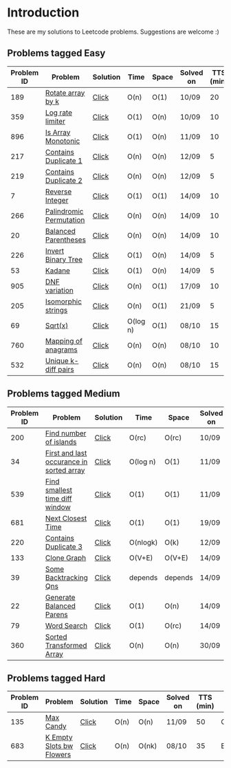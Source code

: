 # Introduction
These are my solutions to Leetcode problems. Suggestions are welcome :)

## Problems tagged Easy
Problem ID  | Problem | Solution | Time | Space | Solved on | TTS (min) | Topic
------------|---------|----------|------------------|-----------------|-----------|------------------|-------
189  | [Rotate array by k](https://leetcode.com/problems/rotate-array/) | [Click](../master/src/LC189.cs) | O(n) | O(1) | 10/09 | 20 | Array
359  | [Log rate limiter](https://leetcode.com/problems/logger-rate-limiter/) | [Click](../master/src/LC359.cs) | O(1) | O(n) | 10/09 | 10 | Hash Table
896  | [Is Array Monotonic](https://leetcode.com/problems/monotonic-array/) | [Click](../master/src/LC896.cs) | O(1) | O(n) | 11/09 | 10 | Array
217  | [Contains Duplicate 1](https://leetcode.com/problems/contains-duplicate/description/) | [Click](../master/src/LC217.cs) | O(n) | O(n) | 12/09 | 5 | HashTable
219  | [Contains Duplicate 2](https://leetcode.com/problems/contains-duplicate-ii/description/) | [Click](../master/src/LC219.cs) | O(n) | O(n) | 12/09 | 5 | HashTable
7  | [Reverse Integer](https://leetcode.com/problems/reverse-integer/description/) | [Click](../master/src/LC007.cs) | O(1) | O(1) | 14/09 | 10 | Math
266  | [Palindromic Permutation](https://leetcode.com/problems/palindrome-permutation/description/) | [Click](../master/src/LC266.cs) | O(n) | O(n) | 14/09 | 10 | HashTable
20  | [Balanced Parentheses](https://leetcode.com/problems/valid-parentheses/) | [Click](../master/src/LC020.cs) | O(n) | O(n) | 14/09 | 10 | Stack
226  | [Invert Binary Tree](https://leetcode.com/problems/invert-binary-tree/description/) | [Click](../master/src/LC226.cs) | O(1) | O(n) | 14/09 | 5 | Tree
53  | [Kadane](https://leetcode.com/problems/maximum-subarray/description/) | [Click](../master/src/LC053.cs) | O(1) | O(n) | 14/09 | 5 | Array
905  | [DNF variation](https://leetcode.com/problems/sort-array-by-parity/description/) | [Click](../master/src/LC905.cs) | O(n) | O(1) | 17/09 | 10 | Array
205  | [Isomorphic strings](https://leetcode.com/problems/isomorphic-strings/description/) | [Click](../master/src/LC205.cs) | O(n) | O(1) | 21/09 | 5 | HashTable
69  | [Sqrt(x)](https://leetcode.com/problems/sqrtx/description/) | [Click](../master/src/LC069.cs) | O(log n) | O(1) | 08/10 | 15 | Binary Search
760  | [Mapping of anagrams](https://leetcode.com/problems/find-anagram-mappings/description/) | [Click](../master/src/LC760.cs) | O(n) | O(n) | 08/10 | 10 | HashTable
532  | [Unique k-diff pairs](https://leetcode.com/problems/k-diff-pairs-in-an-array/description/) | [Click](../master/src/LC532.cs) | O(n) | O(n) | 08/10 | 15 | HashTable

## Problems tagged Medium
Problem ID  | Problem | Solution | Time | Space | Solved on | TTS (min) | Topic
------------|---------|----------|------------------|-----------------|-----------|------------------|-------
200  | [Find number of islands](https://leetcode.com/problems/number-of-islands/) | [Click](../master/src/LC200.cs) | O(rc) | O(rc) | 10/09 | 30 | Union-Find
34   | [First and last occurance in sorted array](https://leetcode.com/problems/find-first-and-last-position-of-element-in-sorted-array/) | [Click](../master/src/LC34.cs) | O(log n) | O(1) | 11/09 | 25 | Binary Search
539  | [Find smallest time diff window](https://leetcode.com/problems/minimum-time-difference/) | [Click](../master/src/LC539.cs) | O(1) | O(1) | 11/09 | 35 | Sliding Window, Sort
681  | [Next Closest Time](https://leetcode.com/problems/next-closest-time/description/) | [Click](../master/src/LC681.cs) | O(1) | O(1) | 19/09 | 45 | Backtracking/DFS
220  | [Contains Duplicate 3](https://leetcode.com/problems/contains-duplicate-iii/) | [Click](../master/src/LC220.java) | O(nlogk) | O(k) | 12/09 | 45 | BST
133  | [Clone Graph](https://leetcode.com/problems/clone-graph/description/) | [Click](../master/src/LC133.cs) | O(V+E) | O(V+E) | 14/09 | 12 | BFS
39  | [Some Backtracking Qns](https://leetcode.com/problems/combination-sum/description/) | [Click](../master/src/Backtracking.cs) | depends | depends | 14/09 | 80 | Backtracking
22  | [Generate Balanced Parens](https://leetcode.com/problems/generate-parentheses/description/) | [Click](../master/src/LC022.cs) | O(1) | O(n) | 14/09 | 15 | Backtracking
79  | [Word Search](https://leetcode.com/problems/word-search/description/) | [Click](../master/src/LC079.cs) | O(1) | O(rc) | 14/09 | 30 | Backtracking
360  | [Sorted Transformed Array](https://leetcode.com/problems/sort-transformed-array/description/) | [Click](../master/src/LC360.cs) | O(n) | O(n) | 30/09 | 30 | Two Pointers

## Problems tagged Hard
Problem ID  | Problem | Solution | Time | Space | Solved on | TTS (min) | Topic
------------|---------|----------|------------------|-----------------|-----------|------------------|-------
135  | [Max Candy](https://leetcode.com/problems/candy/) | [Click](../master/src/LC135.cs) | O(n) | O(n) | 11/09 | 50 | Greedy
683  | [K Empty Slots bw Flowers](https://leetcode.com/problems/k-empty-slots/description/) | [Click](../master/src/LC683.cs) | O(n) | O(nk) | 08/10 | 35 | BST